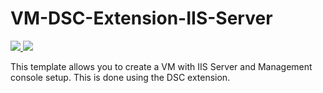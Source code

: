 # VM-DSC-Extension-IIS-Server

<a href="https://portal.azure.com/#create/Microsoft.Template/uri/https%3A%2F%2Fraw.githubusercontent.com%2Fzivraf%2Fazure-quickstart-templates%2Fmaster%2Fdsc-extension-iis-server-windows-vm%2Fazuredeploy.json" target="_blank">
    <img src="http://azuredeploy.net/deploybutton.png"/>
</a>
<a href="http://armviz.io/#/?load=https%3A%2F%2Fraw.githubusercontent.com%2Fzivraf%2Fazure-quickstart-templates%2Fmaster%2Fdsc-extension-iis-server-windows-vm%2Fazuredeploy.json" target="_blank">
    <img src="http://armviz.io/visualizebutton.png"/>
</a>

This template allows you to create a VM with IIS Server and Management console setup. This is done using the DSC extension.
